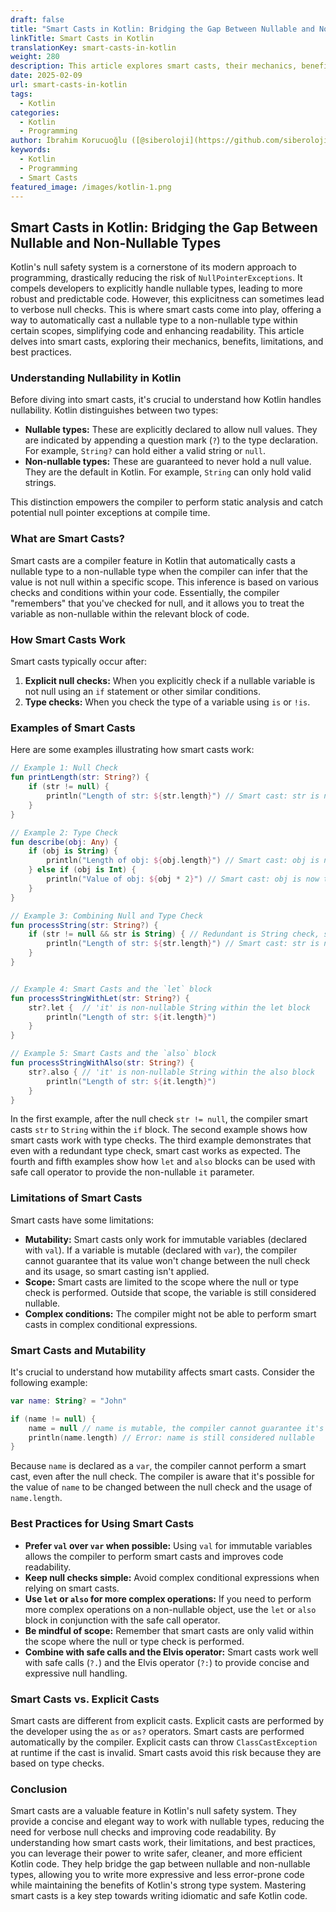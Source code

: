 ```yaml
---
draft: false
title: "Smart Casts in Kotlin: Bridging the Gap Between Nullable and Non-Nullable Types"
linkTitle: Smart Casts in Kotlin
translationKey: smart-casts-in-kotlin
weight: 280
description: This article explores smart casts, their mechanics, benefits, limitations, and best practices.
date: 2025-02-09
url: smart-casts-in-kotlin
tags:
  - Kotlin
categories:
  - Kotlin
  - Programming
author: İbrahim Korucuoğlu ([@siberoloji](https://github.com/siberoloji))
keywords:
  - Kotlin
  - Programming
  - Smart Casts
featured_image: /images/kotlin-1.png
---
```

## Smart Casts in Kotlin: Bridging the Gap Between Nullable and Non-Nullable Types

Kotlin's null safety system is a cornerstone of its modern approach to programming, drastically reducing the risk of `NullPointerExceptions`.  It compels developers to explicitly handle nullable types, leading to more robust and predictable code.  However, this explicitness can sometimes lead to verbose null checks.  This is where smart casts come into play, offering a way to automatically cast a nullable type to a non-nullable type within certain scopes, simplifying code and enhancing readability. This article delves into smart casts, exploring their mechanics, benefits, limitations, and best practices.

### Understanding Nullability in Kotlin

Before diving into smart casts, it's crucial to understand how Kotlin handles nullability. Kotlin distinguishes between two types:

* **Nullable types:** These are explicitly declared to allow null values.  They are indicated by appending a question mark (`?`) to the type declaration. For example, `String?` can hold either a valid string or `null`.
* **Non-nullable types:** These are guaranteed to never hold a null value. They are the default in Kotlin. For example, `String` can only hold valid strings.

This distinction empowers the compiler to perform static analysis and catch potential null pointer exceptions at compile time.

### What are Smart Casts?

Smart casts are a compiler feature in Kotlin that automatically casts a nullable type to a non-nullable type when the compiler can infer that the value is not null within a specific scope.  This inference is based on various checks and conditions within your code.  Essentially, the compiler "remembers" that you've checked for null, and it allows you to treat the variable as non-nullable within the relevant block of code.

### How Smart Casts Work

Smart casts typically occur after:

1. **Explicit null checks:**  When you explicitly check if a nullable variable is not null using an `if` statement or other similar conditions.
2. **Type checks:** When you check the type of a variable using `is` or `!is`.

### Examples of Smart Casts

Here are some examples illustrating how smart casts work:

```kotlin
// Example 1: Null Check
fun printLength(str: String?) {
    if (str != null) {
        println("Length of str: ${str.length}") // Smart cast: str is now treated as String
    }
}

// Example 2: Type Check
fun describe(obj: Any) {
    if (obj is String) {
        println("Length of obj: ${obj.length}") // Smart cast: obj is now treated as String
    } else if (obj is Int) {
        println("Value of obj: ${obj * 2}") // Smart cast: obj is now treated as Int
    }
}

// Example 3: Combining Null and Type Check
fun processString(str: String?) {
    if (str != null && str is String) { // Redundant is String check, smart cast still works
        println("Length of str: ${str.length}") // Smart cast: str is now treated as String
    }
}


// Example 4: Smart Casts and the `let` block
fun processStringWithLet(str: String?) {
    str?.let {  // 'it' is non-nullable String within the let block
        println("Length of str: ${it.length}")
    }
}

// Example 5: Smart Casts and the `also` block
fun processStringWithAlso(str: String?) {
    str?.also { // 'it' is non-nullable String within the also block
        println("Length of str: ${it.length}")
    }
}
```

In the first example, after the null check `str != null`, the compiler smart casts `str` to `String` within the `if` block.  The second example shows how smart casts work with type checks. The third example demonstrates that even with a redundant type check, smart cast works as expected. The fourth and fifth examples show how `let` and `also` blocks can be used with safe call operator to provide the non-nullable `it` parameter.

### Limitations of Smart Casts

Smart casts have some limitations:

* **Mutability:** Smart casts only work for immutable variables (declared with `val`). If a variable is mutable (declared with `var`), the compiler cannot guarantee that its value won't change between the null check and its usage, so smart casting isn't applied.
* **Scope:** Smart casts are limited to the scope where the null or type check is performed.  Outside that scope, the variable is still considered nullable.
* **Complex conditions:**  The compiler might not be able to perform smart casts in complex conditional expressions.

### Smart Casts and Mutability

It's crucial to understand how mutability affects smart casts.  Consider the following example:

```kotlin
var name: String? = "John"

if (name != null) {
    name = null // name is mutable, the compiler cannot guarantee it's not null later
    println(name.length) // Error: name is still considered nullable
}
```

Because `name` is declared as a `var`, the compiler cannot perform a smart cast, even after the null check.  The compiler is aware that it's possible for the value of `name` to be changed between the null check and the usage of `name.length`.

### Best Practices for Using Smart Casts

* **Prefer `val` over `var` when possible:**  Using `val` for immutable variables allows the compiler to perform smart casts and improves code readability.
* **Keep null checks simple:**  Avoid complex conditional expressions when relying on smart casts.
* **Use `let` or `also` for more complex operations:**  If you need to perform more complex operations on a non-nullable object, use the `let` or `also` block in conjunction with the safe call operator.
* **Be mindful of scope:**  Remember that smart casts are only valid within the scope where the null or type check is performed.
* **Combine with safe calls and the Elvis operator:**  Smart casts work well with safe calls (`?.`) and the Elvis operator (`?:`) to provide concise and expressive null handling.

### Smart Casts vs. Explicit Casts

Smart casts are different from explicit casts.  Explicit casts are performed by the developer using the `as` or `as?` operators.  Smart casts are performed automatically by the compiler.  Explicit casts can throw `ClassCastException` at runtime if the cast is invalid. Smart casts avoid this risk because they are based on type checks.

### Conclusion

Smart casts are a valuable feature in Kotlin's null safety system. They provide a concise and elegant way to work with nullable types, reducing the need for verbose null checks and improving code readability. By understanding how smart casts work, their limitations, and best practices, you can leverage their power to write safer, cleaner, and more efficient Kotlin code. They help bridge the gap between nullable and non-nullable types, allowing you to write more expressive and less error-prone code while maintaining the benefits of Kotlin's strong type system.  Mastering smart casts is a key step towards writing idiomatic and safe Kotlin code.
